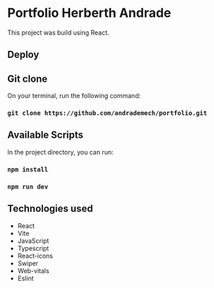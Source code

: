 # Portfolio Herberth Andrade

This project was build using React.

## Deploy



## Git clone

On your terminal, run the following command:

### `git clone https://github.com/andrademech/portfolio.git`

## Available Scripts

In the project directory, you can run:

### `npm install`
### `npm run dev`

## Technologies used

- React
- Vite
- JavaScript
- Typescript
- React-icons
- Swiper
- Web-vitals
- Eslint
